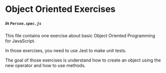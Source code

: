 # Object Oriented Exercises

##### in `Person.spec.js`

This file contains one exercise about basic Object Oriented Programming for JavaScript.

In those exercises, you need to use Jest to make unit tests.

The goal of those exercises is understand how to create an object using the new operator and how to use methods.